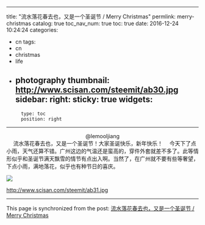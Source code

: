 
---
title: "流水落花春去也，又是一个圣诞节 / Merry Christmas"
permlink: merry-christmas
catalog: true
toc_nav_num: true
toc: true
date: 2016-12-24 10:24:24
categories:
- cn
tags:
- cn
- christmas
- life
- photography
thumbnail: http://www.scisan.com/steemit/ab30.jpg
sidebar:
    right:
        sticky: true
widgets:
    -
        type: toc
        position: right
---


<center>@lemooljiang </center>　 流水落花春去也，又是一个圣诞节！大家圣诞快乐，新年快乐！
　今天下了点小雨，天气还算不错。广州这边的气温还是蛮高的，穿件外套就差不多了。此等情形似乎和圣诞节满天飘雪的情节有点出入啊。当然了，在广州就不要有些等奢望，下点小雨，满地落花，似乎也有种节日的喜庆。

![](http://www.scisan.com/steemit/ab30.jpg)

http://www.scisan.com/steemit/ab31.jpg

- - -

This page is synchronized from the post: [流水落花春去也，又是一个圣诞节 / Merry Christmas](https://steemit.com/@lemooljiang/merry-christmas)
